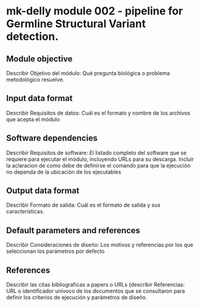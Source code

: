 # mk-delly module 002 - pipeline for Germline Structural Variant detection.

## Module objective
Describir Objetivo del módulo: Qué pregunta biológica o problema metodológico resuelve.
## Input data format
Describir Requisitos de datos: Cuál es el formato y nombre de los archivos que acepta el módulo
## Software dependencies
Describir Requisitos de software: El listado completo del software que se requiere para ejecutar el módulo, incluyendo URLs para su descarga.
	Incluir la aclaracion de como debe de definirse el comando para que la ejecuciòn no dependa de la ubicaciòn de los ejecutables
## Output data format
Describir Formato de salida: Cuál es el formato de salida y sus características.
## Default parameters and references
Describir Consideraciones de diseño: Los motivos y referencias por los que seleccionan los parámetros por defecto
## References
Describir las citas bibliograficas a papers o URLs (describir Referencias: URL o identificador unívoco de los documentos que se consultaron para definir los criterios de ejecución y parámetros de diseño.
